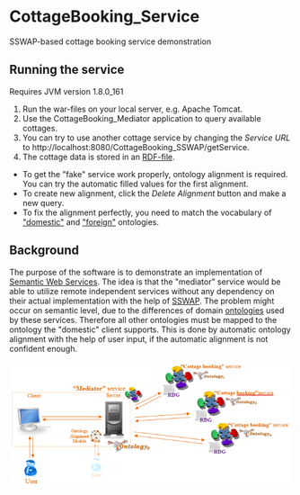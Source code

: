 # CottageBooking_Service
SSWAP-based cottage booking service demonstration

## Running the service
Requires JVM version 1.8.0_161
1. Run the war-files on your local server, e.g. Apache Tomcat.
2. Use the CottageBooking_Mediator application to query available cottages.
3. You can try to use another cottage service by changing the *Service URL* to http://localhost:8080/CottageBooking_SSWAP/getService.
4. The cottage data is stored in an [RDF-file](CottageBooking_SSWAP/src/main/webapp/res/cottageDB.ttl).
  - To get the "fake" service work properly, ontology alignment is required. You can try the automatic filled values for the first alignment.
  - To create new alignment, click the *Delete Alignment* button and make a new query.
  - To fix the alignment perfectly, you need to match the vocabulary of ["domestic"](CottageBooking_SSWAP/src/main/webapp/res/mySSWAPServiceRDG) and ["foreign"](CottageBooking_Fake/src/main/webapp/res/mySSWAPServiceRDG) ontologies.

## Background

The purpose of the software is to demonstrate an implementation of [Semantic Web Services](https://en.wikipedia.org/wiki/Semantic_web_service). The idea is that the "mediator" service would be able to utilize remote independent services without any dependency on their actual implementation with the help of [SSWAP](https://sourceforge.net/p/sswap/wiki/protocol/). The problem might occur on semantic level, due to the differences of domain [ontologies](https://en.wikipedia.org/wiki/Web_Ontology_Language) used by these services. Therefore all other ontologies must be mapped to the ontology the "domestic" client supports. This is done by automatic ontology alignment with the help of user input, if the automatic alignment is not confident enough.

![architecture](architecture.png)
